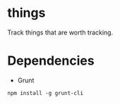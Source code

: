 things
======

Track things that are worth tracking. 

# Dependencies
- Grunt

``` npm install -g grunt-cli ```
